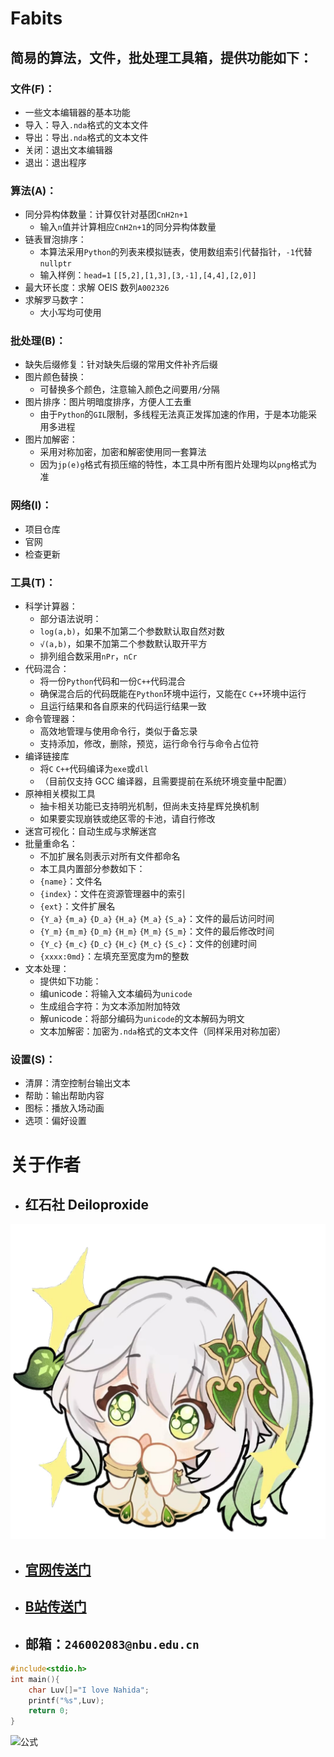 # Fabits
## 简易的算法，文件，批处理工具箱，提供功能如下：

### 文件(F)：
- 一些文本编辑器的基本功能
- 导入：导入`.nda`格式的文本文件
- 导出：导出`.nda`格式的文本文件
- 关闭：退出文本编辑器
- 退出：退出程序

### 算法(A)：
- 同分异构体数量：计算仅针对基团`CnH2n+1`
  - 输入`n`值并计算相应`CnH2n+1`的同分异构体数量
- 链表冒泡排序：
  - 本算法采用`Python`的列表来模拟链表，使用数组索引代替指针，`-1`代替`nullptr`
  - 输入样例：`head=1` `[[5,2],[1,3],[3,-1],[4,4],[2,0]]`
- 最大环长度：求解 OEIS 数列`A002326`
- 求解罗马数字：
  - 大小写均可使用

### 批处理(B)：
- 缺失后缀修复：针对缺失后缀的常用文件补齐后缀
- 图片颜色替换：
  - 可替换多个颜色，注意输入颜色之间要用`/`分隔
- 图片排序：图片明暗度排序，方便人工去重
  - 由于`Python`的`GIL`限制，多线程无法真正发挥加速的作用，于是本功能采用多进程
- 图片加解密：
  - 采用对称加密，加密和解密使用同一套算法
  - 因为`jp(e)g`格式有损压缩的特性，本工具中所有图片处理均以`png`格式为准

### 网络(I)：
- 项目仓库
- 官网
- 检查更新

### 工具(T)：
- 科学计算器：
  - 部分语法说明：
  - `log(a,b)`，如果不加第二个参数默认取自然对数
  - `√(a,b)`，如果不加第二个参数默认取开平方
  - 排列组合数采用`nPr`，`nCr`
- 代码混合：
  - 将一份`Python`代码和一份`C++`代码混合
  - 确保混合后的代码既能在`Python`环境中运行，又能在`C` `C++`环境中运行
  - 且运行结果和各自原来的代码运行结果一致
- 命令管理器：
  - 高效地管理与使用命令行，类似于备忘录
  - 支持添加，修改，删除，预览，运行命令行与命令占位符
- 编译链接库
  - 将`C` `C++`代码编译为`exe`或`dll`
  - （目前仅支持 GCC 编译器，且需要提前在系统环境变量中配置）
- 原神相关模拟工具
  - 抽卡相关功能已支持明光机制，但尚未支持星辉兑换机制
  - 如果要实现崩铁或绝区零的卡池，请自行修改
- 迷宫可视化：自动生成与求解迷宫
- 批量重命名：
  - 不加扩展名则表示对所有文件都命名
  - 本工具内置部分参数如下：
  - `{name}`：文件名
  - `{index}`：文件在资源管理器中的索引
  - `{ext}`：文件扩展名
  - `{Y_a}` `{m_a}` `{D_a}` `{H_a}` `{M_a}` `{S_a}`：文件的最后访问时间
  - `{Y_m}` `{m_m}` `{D_m}` `{H_m}` `{M_m}` `{S_m}`：文件的最后修改时间
  - `{Y_c}` `{m_c}` `{D_c}` `{H_c}` `{M_c}` `{S_c}`：文件的创建时间
  - `{xxxx:0md}`：左填充至宽度为m的整数
- 文本处理：
  - 提供如下功能：
  - 编unicode：将输入文本编码为`unicode`
  - 生成组合字符：为文本添加附加特效
  - 解unicode：将部分编码为`unicode`的文本解码为明文
  - 文本加解密：加密为`.nda`格式的文本文件（同样采用对称加密）
### 设置(S)：
- 清屏：清空控制台输出文本
- 帮助：输出帮助内容
- 图标：播放入场动画
- 选项：偏好设置

# 关于作者
- ## 红石社 Deiloproxide
![图片](https://github.com/Deiloproxide/Fabits/blob/main/Na.png?raw=true)
- ## [官网传送门](https://nahida520.love)
- ## [B站传送门](https://space.bilibili.com/500203556)
- ## 邮箱：`246002083@nbu.edu.cn`

```cpp
#include<stdio.h>
int main(){
    char Luv[]="I love Nahida";
    printf("%s",Luv);
    return 0;
}
```

![公式](https://latex.codecogs.com/svg.latex?\int&space;Nahida=N\frac{a^{2}}{2}hi+C)
